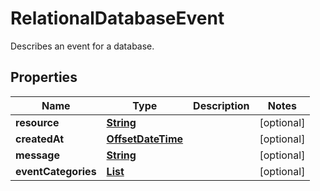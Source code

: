 

# RelationalDatabaseEvent

Describes an event for a database.

## Properties

| Name | Type | Description | Notes |
|------------ | ------------- | ------------- | -------------|
|**resource** | [**String**](String.md) |  |  [optional] |
|**createdAt** | [**OffsetDateTime**](OffsetDateTime.md) |  |  [optional] |
|**message** | [**String**](String.md) |  |  [optional] |
|**eventCategories** | [**List**](List.md) |  |  [optional] |



